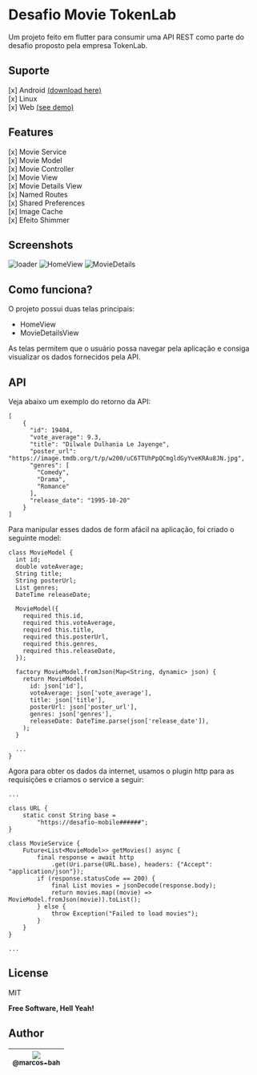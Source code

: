 # Desafio Movie TokenLab

Um projeto feito em flutter para consumir uma API REST como parte do desafio proposto pela empresa TokenLab.

## Suporte

[x] Android [(download here)](https://github.com/marcos-bah/desafio_movie_tokenlab/suites/4302938076/artifacts/112317294)  
[x] Linux  
[x] Web [(see demo)](https://marcos-bah.github.io/desafio_movie_tokenlab/#/)

## Features

[x] Movie Service  
[x] Movie Model  
[x] Movie Controller  
[x] Movie View  
[x] Movie Details View  
[x] Named Routes  
[x] Shared Preferences  
[x] Image Cache  
[x] Efeito Shimmer

## Screenshots

![loader](https://github.com/marcos-bah/desafio_movie_tokenlab/docs/loader.png)
![HomeView](https://github.com/marcos-bah/desafio_movie_tokenlab/docs/home.png)
![MovieDetails](https://github.com/marcos-bah/desafio_movie_tokenlab/docs/details.png)

## Como funciona?

O projeto possui duas telas principais:

- HomeView
- MovieDetailsView

As telas permitem que o usuário possa navegar pela aplicação e consiga visualizar os dados fornecidos pela API.

## API

Veja abaixo um exemplo do retorno da API:

```
[
    {
      "id": 19404,
      "vote_average": 9.3,
      "title": "Dilwale Dulhania Le Jayenge",
      "poster_url": "https://image.tmdb.org/t/p/w200/uC6TTUhPpQCmgldGyYveKRAu8JN.jpg",
      "genres": [
        "Comedy",
        "Drama",
        "Romance"
      ],
      "release_date": "1995-10-20"
    }
]
```

Para manipular esses dados de form afácil na aplicação, foi criado o seguinte model:

```
class MovieModel {
  int id;
  double voteAverage;
  String title;
  String posterUrl;
  List genres;
  DateTime releaseDate;

  MovieModel({
    required this.id,
    required this.voteAverage,
    required this.title,
    required this.posterUrl,
    required this.genres,
    required this.releaseDate,
  });

  factory MovieModel.fromJson(Map<String, dynamic> json) {
    return MovieModel(
      id: json['id'],
      voteAverage: json['vote_average'],
      title: json['title'],
      posterUrl: json['poster_url'],
      genres: json['genres'],
      releaseDate: DateTime.parse(json['release_date']),
    );
  }

  ...
}
```

Agora para obter os dados da internet, usamos o plugin http para as requisições e criamos o service a seguir:

```
...

class URL {
    static const String base =
        "https://desafio-mobile######";
}

class MovieService {
    Future<List<MovieModel>> getMovies() async {
        final response = await http
            .get(Uri.parse(URL.base), headers: {"Accept": "application/json"});
        if (response.statusCode == 200) {
            final List movies = jsonDecode(response.body);
            return movies.map((movie) => MovieModel.fromJson(movie)).toList();
        } else {
            throw Exception("Failed to load movies");
        }
    }
}

...
```

## License

MIT

**Free Software, Hell Yeah!**

## Author

| [<img src="https://avatars3.githubusercontent.com/u/49887610?s=96&v=4"><br><sub>@marcos-bah</sub>](https://github.com/marcos-bah) |
| :-------------------------------------------------------------------------------------------------------------------------------: |
